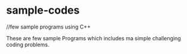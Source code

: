 # sample-codes
//few sample programs using C++


These are few sample Programs which includes ma simple challenging coding problems.
